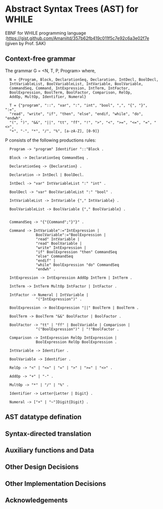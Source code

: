# Abstract Syntax Trees (AST) for WHILE

EBNF for WHILE programming language :https://gist.github.com/Amaniitd/357b62fb419c011f5c7e92c6a3e02f7e
(given by Prof. SAK)

## Context-free grammar

The grammar G = <N, T, P, Program> where,

      N = {Program, Block, DeclarationSeq, Declaration, IntDecl, BoolDecl,
      IntVariableList, BoolVariableList, IntVariable, BoolVariable,
      CommandSeq, Command, IntExpression, IntTerm, IntFactor,
      BoolExpression, BoolTerm, BoolFactor, Comparison, RelOp,
      AddOp, MultOp, Identifier, Numeral}

      T = {"program", "::", "var", ":", "int", "bool", ",", "{", "}", ":=",
      "read", "write", "if", "then", "else", "endif, "while", "do", "endwh",
      "(", ")", "&&", "||", "tt", "ff", "!", ">", "<", ">=", "<=", "=", "<>",
      "+", "-", "*", "/", "%", [a-zA-Z], [0-9]}

P consists of the following productions rules:

      Program -> "program" Identifier "::"Block .

      Block -> DeclarationSeq CommandSeq .

      DeclarationSeq -> {Declaration} .

      Declaration -> IntDecl | BoolDecl.

      IntDecl -> "var" IntVariableList ":" "int" .

      BoolDecl -> "var" BoolVariableList ":" "bool" .

      IntVariableList -> IntVariable {"," IntVariable} .

      BoolVariableList -> BoolVariable {"," BoolVariable} .


      CommandSeq -> "{"{Command";"}"}" .

      Command -> IntVariable":="IntExpression |
                  BoolVariable":="BoolExpression |
                  "read" IntVariable |
                  "read" BoolVariable |
                  "write" IntExpression |
                  "if" BoolExpression "then" CommandSeq
                  "else" CommandSeq
                  "endif" |
                  "while" BoolExpression "do" CommandSeq
                  "endwh" .

      IntExpression -> IntExpression AddOp IntTerm | IntTerm .

      IntTerm -> IntTerm MultOp IntFactor | IntFactor .

      IntFactor -> Numeral | IntVariable |
                  "("IntExpression")" .

      BoolExpression -> BoolExpression "||" BoolTerm | BoolTerm .

      BoolTerm -> BoolTerm "&&" BoolFactor | BoolFactor .

      BoolFactor -> "tt" | "ff" | BoolVariable | Comparison |
                  "("BoolExpression")" | "!"BoolFactor .

      Comparison -> IntExpression RelOp IntExpression |
                  BoolExpression RelOp BoolExpression .

      IntVariable -> Identifier .

      BoolVariable -> Identifier .

      RelOp -> "<" | "<=" | "=" | ">" | ">=" | "<>" .

      AddOp -> "+" | "-" .

      MultOp -> "*" | "/" | "%" .

      Identifier -> Letter{Letter | Digit} .

      Numeral -> ["+" | "~"]Digit{Digit} .

## AST datatype defination

## Syntax-directed translation

## Auxiliary functions and Data

## Other Design Decisions

## Other Implementation Decisions

## Acknowledgements
